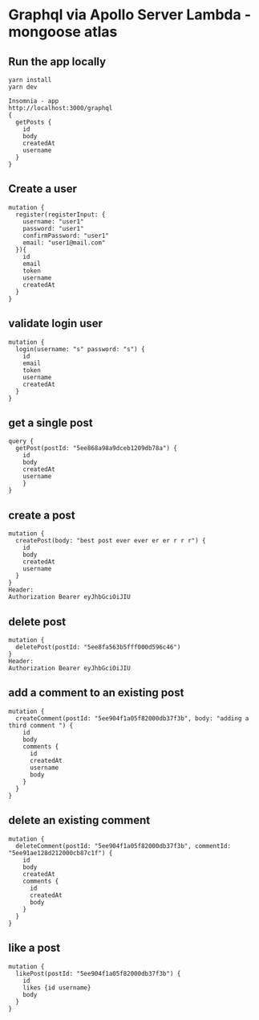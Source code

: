 # Graphql via Apollo Server Lambda - mongoose atlas

## Run the app locally
```
yarn install
yarn dev
```
```
Insomnia - app
http://localhost:3000/graphql
{
  getPosts {
    id
    body
    createdAt
    username
  }
}
```

## Create a user
```
mutation {
  register(registerInput: {
    username: "user1"
    password: "user1"
    confirmPassword: "user1"
    email: "user1@mail.com"
  }){
    id
    email
    token
    username
    createdAt
  }
}
```

## validate login user
```
mutation {
  login(username: "s" password: "s") {
    id
    email
    token
    username
    createdAt
  }
}
```

## get a single post
```
query {
  getPost(postId: "5ee868a98a9dceb1209db78a") {
    id
    body
    createdAt
    username
    }
}
```

## create a post
```
mutation {
  createPost(body: "best post ever ever er er r r r") {
    id
    body
    createdAt
    username
  }
}
Header:
Authorization Bearer eyJhbGciOiJIU
```

## delete post
```
mutation {
  deletePost(postId: "5ee8fa563b5fff000d596c46") 
}
Header:
Authorization Bearer eyJhbGciOiJIU
```

## add a comment to an existing post
```
mutation {
  createComment(postId: "5ee904f1a05f82000db37f3b", body: "adding a third comment ") {
    id
    body
    comments {
      id
      createdAt
      username
      body
    }
  }
}
```

## delete an existing comment
```
mutation {
  deleteComment(postId: "5ee904f1a05f82000db37f3b", commentId: "5ee91ae128d212000cb87c1f") {
    id
    body
    createdAt
    comments {
      id
      createdAt
      body
    }
  }
}
```

## like a post
```
mutation {
  likePost(postId: "5ee904f1a05f82000db37f3b") {
    id
    likes {id username}
    body
  }
}
```